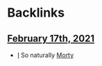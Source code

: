 
# Backlinks
## [February 17th, 2021](<February 17th, 2021.md>)
- [I](<I.md>) So naturally [Morty](<Morty.md>)


